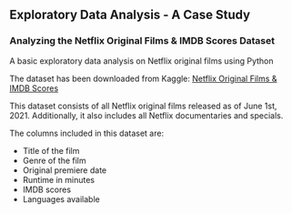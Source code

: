 ## Exploratory Data Analysis - A Case Study
### Analyzing the Netflix Original Films & IMDB Scores Dataset

A basic exploratory data analysis on Netflix original films using Python

The dataset has been downloaded from Kaggle: [Netflix Original Films & IMDB Scores](https://www.kaggle.com/luiscorter/netflix-original-films-imdb-scores)

This dataset consists of all Netflix original films released as of June 1st, 2021. Additionally, it also includes all Netflix documentaries and specials.

The columns included in this dataset are:
- Title of the film
- Genre of the film
- Original premiere date
- Runtime in minutes
- IMDB scores 
- Languages available 
